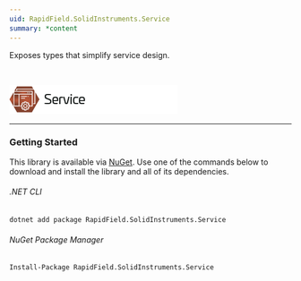 ```yaml
---
uid: RapidField.SolidInstruments.Service
summary: *content
---
```


<!--
Copyright (c) RapidField LLC. Licensed under the MIT License. See LICENSE.txt in the project root for license information.
-->

Exposes types that simplify service design.

<br />

![Service label](../images/Label.Service.300w.png)
- - -

### Getting Started

This library is available via [NuGet](https://docs.microsoft.com/en-us/nuget/quickstart/install-and-use-a-package-in-visual-studio). Use one of the commands below to download and install the library and all of its dependencies.

###### .NET CLI

```shell
dotnet add package RapidField.SolidInstruments.Service
```

###### NuGet Package Manager

```shell
Install-Package RapidField.SolidInstruments.Service
```